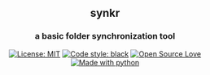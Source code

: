<h2 align="center">synkr</h2>
<h3 align="center">a basic folder synchronization tool</h3>

<p align="center">
    <a href="https://github.com/foryah/synkr/blob/master/LICENSE"><img alt="License: MIT" src="https://badges.frapsoft.com/os/mit/mit.png?v=103"></a>
    <a href="https://github.com/foryah/synkr"><img alt="Code style: black" src="https://img.shields.io/badge/code%20style-black-000000.svg"></a>
    <a href="https://opensource.org/"><img alt="Open Source Love" src="https://badges.frapsoft.com/os/v1/open-source.png?v=103"></a>
    <a href="https://www.python.org/"><img alt="Made with python" src="https://img.shields.io/badge/Made%20with-Python-1f425f.svg"></a>
</p>
